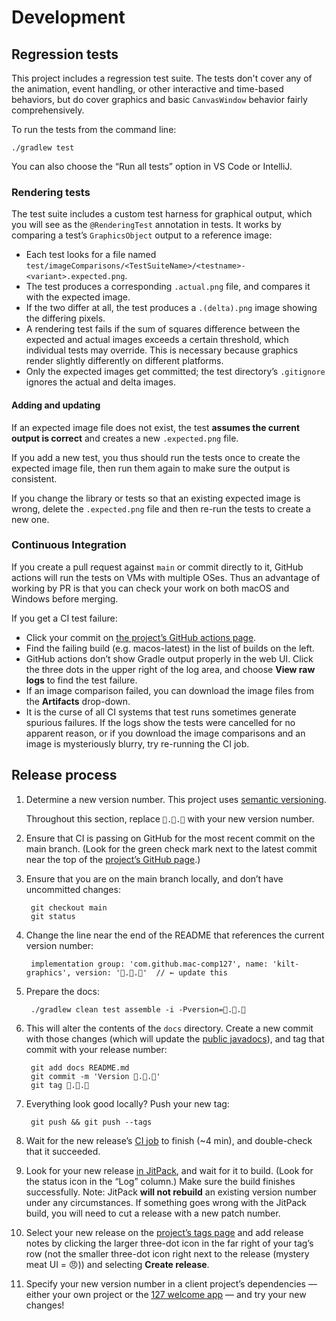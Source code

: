 # Development

## Regression tests

This project includes a regression test suite. The tests don't cover any of the animation, event handling, or other interactive and time-based behaviors, but do cover graphics and basic `CanvasWindow` behavior fairly comprehensively.

To run the tests from the command line:

    ./gradlew test

You can also choose the “Run all tests” option in VS Code or IntelliJ.

### Rendering tests

The test suite includes a custom test harness for graphical output, which you will see as the `@RenderingTest` annotation in tests. It works by comparing a test’s `GraphicsObject` output to a reference image:

- Each test looks for a file named `test/imageComparisons/<TestSuiteName>/<testname>-<variant>.expected.png`.
- The test produces a corresponding `.actual.png` file, and compares it with the expected image.
- If the two differ at all, the test produces a `.(delta).png` image showing the differing pixels.
- A rendering test fails if the sum of squares difference between the expected and actual images exceeds a certain threshold, which individual tests may override. This is necessary because graphics render slightly differently on different platforms.
- Only the expected images get committed; the test directory’s `.gitignore` ignores the actual and delta images.

#### Adding and updating

If an expected image file does not exist, the test **assumes the current output is correct** and creates a new `.expected.png` file.

If you add a new test, you thus should run the tests once to create the expected image file, then run them again to make sure the output is consistent.

If you change the library or tests so that an existing expected image is wrong, delete the `.expected.png` file and then re-run the tests to create a new one.

### Continuous Integration

If you create a pull request against `main` or commit directly to it, GitHub actions will run the tests on VMs with multiple OSes. Thus an advantage of working by PR is that you can check your work on both macOS and Windows before merging.

If you get a CI test failure:

- Click your commit on [the project’s GitHub actions page](https://github.com/mac-comp127/kilt-graphics/actions).
- Find the failing build (e.g. macos-latest) in the list of builds on the left.
- GitHub actions don’t show Gradle output properly in the web UI. Click the three dots in the upper right of the log area, and choose **View raw logs** to find the test failure.
- If an image comparison failed, you can download the image files from the **Artifacts** drop-down.
- It is the curse of all CI systems that test runs sometimes generate spurious failures. If the logs show the tests were cancelled for no apparent reason, or if you download the image comparisons and an image is mysteriously blurry, try re-running the CI job.


## Release process

1. Determine a new version number. This project uses [semantic versioning](https://semver.org).

    Throughout this section, replace `🦄.🐉.🦋` with your new version number.
1. Ensure that CI is passing on GitHub for the most recent commit on the main branch. (Look for the green check mark next to the latest commit near the top of the [project’s GitHub  page](https://github.com/mac-comp127/kilt-graphics).)
1. Ensure that you are on the main branch locally, and don’t have uncommitted changes:

        git checkout main
        git status

1. Change the line near the end of the README that references the current version number:

        implementation group: 'com.github.mac-comp127', name: 'kilt-graphics', version: '🦄.🐉.🦋'  // ← update this

1. Prepare the docs:

        ./gradlew clean test assemble -i -Pversion=🦄.🐉.🦋

1. This will alter the contents of the `docs` directory. Create a new commit with those changes (which will update the [public javadocs](https://mac-comp127.github.io/kilt-graphics/)), and tag that commit with your release number:

        git add docs README.md
        git commit -m 'Version 🦄.🐉.🦋'
        git tag 🦄.🐉.🦋

1. Everything look good locally? Push your new tag:

        git push && git push --tags

1. Wait for the new release’s [CI job](https://github.com/mac-comp127/kilt-graphics/actions) to finish (~4 min), and double-check that it succeeded.
1. Look for your new release [in JitPack](https://jitpack.io/#mac-comp127/kilt-graphics/), and wait for it to build. (Look for the status icon in the “Log” column.) Make sure the build finishes successfully. Note: JitPack **will not rebuild** an existing version number under any circumstances. If something goes wrong with the JitPack build, you will need to cut a release with a new patch number.
1. Select your new release on the [project’s tags page](https://github.com/mac-comp127/kilt-graphics/tags) and add release notes by clicking the larger three-dot icon in the far right of your tag’s row (not the smaller three-dot icon right next to the release (mystery meat UI = 😠)) and selecting **Create release**.
1. Specify your new version number in a client project’s dependencies — either your own project or the [127 welcome app](https://github.com/mac-comp127/welcome-app/) — and try your new changes!
